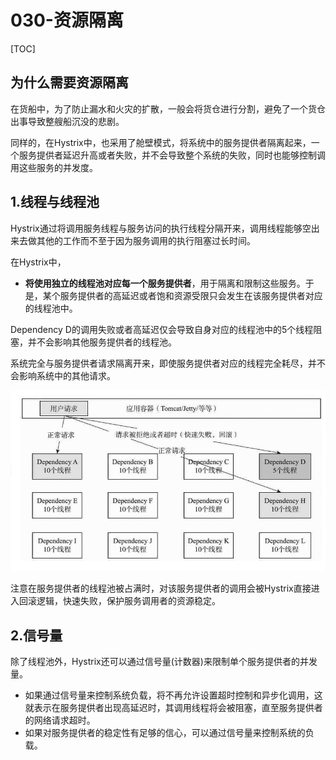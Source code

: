 # 030-资源隔离

[TOC]

## 为什么需要资源隔离

在货船中，为了防止漏水和火灾的扩散，一般会将货仓进行分割，避免了一个货仓出事导致整艘船沉没的悲剧。

同样的，在Hystrix中，也采用了舱壁模式，将系统中的服务提供者隔离起来，一个服务提供者延迟升高或者失败，并不会导致整个系统的失败，同时也能够控制调用这些服务的并发度。

## 1.线程与线程池

Hystrix通过将调用服务线程与服务访问的执行线程分隔开来，调用线程能够空出来去做其他的工作而不至于因为服务调用的执行阻塞过长时间。

在Hystrix中，

- **将使用独立的线程池对应每一个服务提供者**，用于隔离和限制这些服务。于是，某个服务提供者的高延迟或者饱和资源受限只会发生在该服务提供者对应的线程池中。

Dependency D的调用失败或者高延迟仅会导致自身对应的线程池中的5个线程阻塞，并不会影响其他服务提供者的线程池。

系统完全与服务提供者请求隔离开来，即使服务提供者对应的线程完全耗尽，并不会影响系统中的其他请求。

![image-20210225153216261](../../../../assets/image-20210225153216261.png)

注意在服务提供者的线程池被占满时，对该服务提供者的调用会被Hystrix直接进入回滚逻辑，快速失败，保护服务调用者的资源稳定。

## 2.信号量

除了线程池外，Hystrix还可以通过信号量(计数器)来限制单个服务提供者的并发量。

- 如果通过信号量来控制系统负载，将不再允许设置超时控制和异步化调用，这就表示在服务提供者出现高延迟时，其调用线程将会被阻塞，直至服务提供者的网络请求超时。
- 如果对服务提供者的稳定性有足够的信心，可以通过信号量来控制系统的负载。